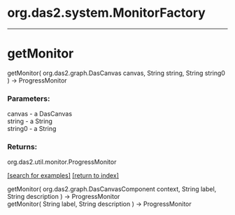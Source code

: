 # org.das2.system.MonitorFactory



***
<a name="getMonitor"></a>
# getMonitor
getMonitor( org.das2.graph.DasCanvas canvas, String string, String string0 ) &rarr; ProgressMonitor



### Parameters:
canvas - a DasCanvas
<br>string - a String
<br>string0 - a String

### Returns:
org.das2.util.monitor.ProgressMonitor


<a href="https://github.com/autoplot/dev/search?q=getMonitor&unscoped_q=getMonitor">[search for examples]</a>
<a href="https://github.com/autoplot/documentation/blob/master/javadoc/index-all.md">[return to index]</a>

getMonitor( org.das2.graph.DasCanvasComponent context, String label, String description ) &rarr; ProgressMonitor<br>
getMonitor( String label, String description ) &rarr; ProgressMonitor<br>
